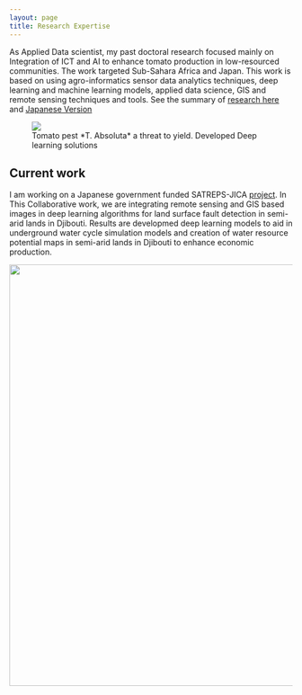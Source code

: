 ```yaml
---
layout: page
title: Research Expertise
---
```

As Applied Data scientist, my past doctoral research focused mainly on Integration of ICT and AI to 
enhance tomato production in low-resourced communities. The work targeted Sub-Sahara Africa and Japan.
This work is based on using agro-informatics sensor data analytics techniques, 
deep learning and machine learning models, applied data science, GIS and remote sensing techniques and tools. 
See the summary of [research here](https://denisdpr.github.io/engsummary.md) and [Japanese Version](DenisDPR/denisdpr.github.io/japsummary.md)

<!--<p align="center"><img src="https://denisdpr.github.io/assets/img/tomatopest.png"/></p> -->

<figure>
  <img src="https://denisdpr.github.io/assets/img/tomatopest.png"/>
  <figcaption> Tomato pest *T. Absoluta* a threat to yield. Developed Deep learning solutions</figcaption>
</figure>


## Current work
I am working on a Japanese government funded SATREPS-JICA [project]( http://aicd-africa.org/archives/3061?fbclid=IwAR0RYryEy0AwcEidAAH-Aey_vSypQ5wkF76AzCtTjHhZA_3Xhgwk8AzuAYs). 
In This Collaborative work, we are integrating remote sensing and GIS based images in deep learning algorithms for land surface fault detection in semi-arid lands in Djibouti. Results are developmed deep learning models to aid in underground water cycle simulation models and creation of water resource potential maps in semi-arid lands in Djibouti to enhance economic production. 
<p align="center"><img src="https://denisdpr.github.io/assets/img/djiwork.png" height="750" width="750"/></p>


